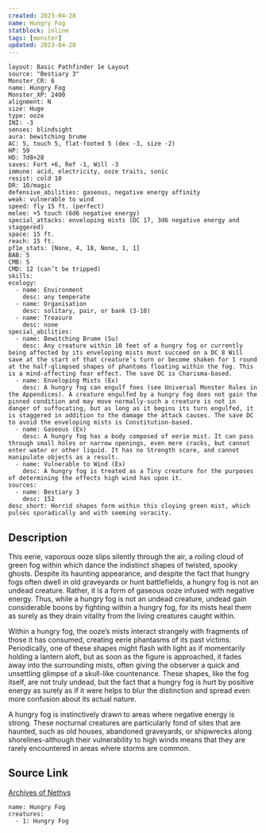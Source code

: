 ```yaml
---
created: 2023-04-28
name: Hungry Fog
statblock: inline
tags: [monster]
updated: 2023-04-28
---
```

```statblock
layout: Basic Pathfinder 1e Layout
source: "Bestiary 3"
Monster_CR: 6
name: Hungry Fog
Monster_XP: 2400
alignment: N
size: Huge
type: ooze
INI: -3
senses: blindsight
aura: bewitching brume
AC: 5, touch 5, flat-footed 5 (dex -3, size -2)
HP: 59
HD: 7d8+28
saves: Fort +6, Ref -1, Will -3
immune: acid, electricity, ooze traits, sonic
resist: cold 10
DR: 10/magic
defensive_abilities: gaseous, negative energy affinity
weak: vulnerable to wind
speed: fly 15 ft. (perfect)
melee: +5 touch (6d6 negative energy)
special_attacks: enveloping mists (DC 17, 3d6 negative energy and staggered)
space: 15 ft.
reach: 15 ft.
pf1e_stats: [None, 4, 18, None, 1, 1]
BAB: 5
CMB: 5
CMD: 12 (can’t be tripped)
skills: 
ecology:
  - name: Environment
    desc: any temperate
  - name: Organisation
    desc: solitary, pair, or bank (3-10)
  - name: Treasure
    desc: none
special_abilities:
  - name: Bewitching Brume (Su)
    desc: Any creature within 10 feet of a hungry fog or currently being affected by its enveloping mists must succeed on a DC 8 Will save at the start of that creature’s turn or become shaken for 1 round at the half-glimpsed shapes of phantoms floating within the fog. This is a mind-affecting fear effect. The save DC is Charisma-based.
  - name: Enveloping Mists (Ex)
    desc: A hungry fog can engulf foes (see Universal Monster Rules in the Appendices). A creature engulfed by a hungry fog does not gain the pinned condition and may move normally-such a creature is not in danger of suffocating, but as long as it begins its turn engulfed, it is staggered in addition to the damage the attack causes. The save DC to avoid the enveloping mists is Constitution-based.
  - name: Gaseous (Ex)
    desc: A hungry fog has a body composed of eerie mist. It can pass through small holes or narrow openings, even mere cracks, but cannot enter water or other liquid. It has no Strength score, and cannot manipulate objects as a result.
  - name: Vulnerable to Wind (Ex)
    desc: A hungry fog is treated as a Tiny creature for the purposes of determining the effects high wind has upon it.
sources:
  - name: Bestiary 3
    desc: 152
desc_short: Horrid shapes form within this cloying green mist, which pulses sporadically and with seeming voracity.
```
## Description
This eerie, vaporous ooze slips silently through the air, a roiling cloud of green fog within which dance the indistinct shapes of twisted, spooky ghosts. Despite its haunting appearance, and despite the fact that hungry fogs often dwell in old graveyards or hunt battlefields, a hungry fog is not an undead creature. Rather, it is a form of gaseous ooze infused with negative energy. Thus, while a hungry fog is not an undead creature, undead gain considerable boons by fighting within a hungry fog, for its mists heal them as surely as they drain vitality from the living creatures caught within.

Within a hungry fog, the ooze’s mists interact strangely with fragments of those it has consumed, creating eerie phantasms of its past victims. Periodically, one of these shapes might flash with light as if momentarily holding a lantern aloft, but as soon as the figure is approached, it fades away into the surrounding mists, often giving the observer a quick and unsettling glimpse of a skull-like countenance. These shapes, like the fog itself, are not truly undead, but the fact that a hungry fog is hurt by positive energy as surely as if it were helps to blur the distinction and spread even more confusion about its actual nature.

A hungry fog is instinctively drawn to areas where negative energy is strong. These nocturnal creatures are particularly fond of sites that are haunted, such as old houses, abandoned graveyards, or shipwrecks along shorelines-although their vulnerability to high winds means that they are rarely encountered in areas where storms are common.
## Source Link
[Archives of Nethys](https://aonprd.com/MonsterDisplay.aspx?ItemName=Hungry%20Fog)
```encounter-table
name: Hungry Fog
creatures:
  - 1: Hungry Fog
```
